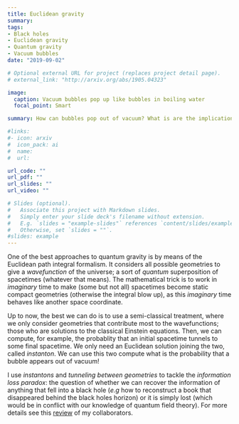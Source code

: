 ```yaml
---
title: Euclidean gravity
summary: 
tags:
- Black holes
- Euclidean gravity
- Quantum gravity
- Vacuum bubbles
date: "2019-09-02"

# Optional external URL for project (replaces project detail page).
# external_link: "http://arxiv.org/abs/1905.04323"

image:
  caption: Vacuum bubbles pop up like bubbles in boiling water
  focal_point: Smart

summary: How can bubbles pop out of vacuum? What is are the implications for black holes?

#links:
#- icon: arxiv
#  icon_pack: ai
#  name:
#  url: 

url_code: ""
url_pdf: ""
url_slides: ""
url_video: ""

# Slides (optional).
#   Associate this project with Markdown slides.
#   Simply enter your slide deck's filename without extension.
#   E.g. `slides = "example-slides"` references `content/slides/example-slides.md`.
#   Otherwise, set `slides = ""`.
#slides: example
---
```

One of the best approaches to quantum gravity is by means of the Euclidean path integral formalism. It considers all possible geometries to give a *wavefunction* of the universe; a sort of *quantum* superposition of spacetimes (whatever that means). The mathematical trick is to work in *imaginary* time to make (some but not all) spacetimes become static compact geometries (otherwise the integral blow up), as this *imaginary* time behaves like another space coordinate.

Up to now, the best we can do is to use a semi-classical treatment, where we only consider geometries that contribute most to the wavefunctions; those who are solutions to the classical Einstein equations. Then, we can compute, for example, the probablity that an initial spacetime tunnels to some final spacetime. We only need an Euclidean solution joining the two, called *instanton*. We can use this two compute what is the probability that a bubble appears out of vacuum!

I use *instantons* and *tunneling between geometries* to tackle the *information loss paradox*: the question of whether we can recover the information of anything that fell into a black hole (*e.g* how to reconstruct a book that disappeared behind the black holes horizon) or it is simply lost (which would be in conflict with our knowledge of quantum field theory). For more details see this [review](https://arxiv.org/abs/1412.8366) of my collaborators. 